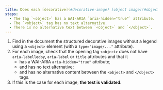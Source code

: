 ```yaml
---
title: Does each [decorative](#decorative-image) [object image](#object-image) (`<object>` tag with `type="image/..."` attribute), without [legend](#image-caption), meet these conditions?
steps:
  - The tag `<object>` has a WAI-ARIA `aria-hidden="true"` attribute.
  - The `<object>` tag has no text alternative.
  - There is no alternative text between `<object>` and `</object>`.
---
```


1. Find in the document the structured decorative images without a legend using a `<object>` element (with a `type="image/..."` attribute).
2. For each image, check that the opening tag `<object>` does not have `aria-labelledby`, `aria-label` or `title` attributes and that it
   - has a WAI-ARIA `aria-hidden="true"` attribute;
   - and has no text alternative;
   - and has no alternative content between the `<object>` and `</object>` tags.
3. If this is the case for each image, **the test is validated**.
